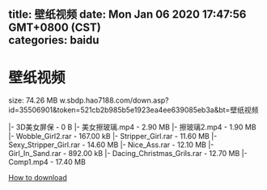 
title: 壁纸视频
date: Mon Jan 06 2020 17:47:56 GMT+0800 (CST)    
categories: baidu
---

# 壁纸视频
size: 74.26 MB
 w.sbdp.hao7188.com/down.asp?id=35506901&token=521cb2b985b5e1923ea4ee639085eb3a&bt=壁纸视频
 
|- 3D美女屏保 - 0 B
|- 美女擦玻璃.mp4 - 2.90 MB
|- 擦玻璃2.mp4 - 1.90 MB
|- Wobble_Girl2.rar - 167.00 kB
|- Stripper_Girl.rar - 11.60 MB
|- Sexy_Stripper_Girl.rar - 14.60 MB
|- Nice_Ass.rar - 12.10 MB
|- Girl_In_Sand.rar - 892.00 kB
|- Dacing_Christmas_Grils.rar - 12.70 MB
|- Comp1.mp4 - 17.40 MB

[How to download](https://bpcam.bemobtrk.com/go/2ceec3aa-1ca2-46d6-b9ff-aaa5c184517c?jno=71)